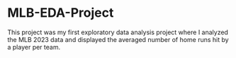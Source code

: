 # MLB-EDA-Project
This project was my first exploratory data analysis project where I analyzed the MLB 2023 data and displayed the averaged number of home runs hit by a player per team.
